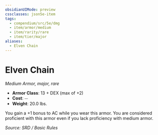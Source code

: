 ```yaml
---
obsidianUIMode: preview
cssclasses: json5e-item
tags:
  - compendium/src/5e/dmg
  - item/armor/medium
  - item/rarity/rare
  - item/tier/major
aliases:
  - Elven Chain
---
```

# Elven Chain
*Medium Armor, major, rare*  

- **Armor Class**: 13 + DEX (max of +2)
- **Cost**: ⏤
- **Weight**: 20.0 lbs.

You gain a +1 bonus to AC while you wear this armor. You are considered proficient with this armor even if you lack proficiency with medium armor.

*Source: SRD / Basic Rules*